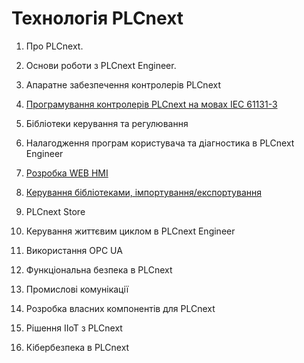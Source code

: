 # Технологія PLCnext  

1. Про PLCnext.

2. Основи роботи з PLCnext Engineer.

3. Апаратне забезпечення контролерів PLCnext 

4. [Програмування контролерів PLCnext на мовах IEC 61131-3](programming.md)

5. Бібліотеки керування та регулювання 

6. Налагодження програм користувача та діагностика в PLCnext Engineer

7. [Розробка WEB HMI](hmi_main.md)

8. [Керування бібліотеками, імпортування/експортування](libmgmt.md) 

9. PLCnext Store

10. Керування життєвим циклом в PLCnext Engineer 

11. Використання OPC UA

12. Функціональна безпека в PLCnext 

13. Промислові комунікації 

14. Розробка власних компонентів для PLCnext

15. Рішення IIoT з PLCnext

16. Кібербезпека в PLCnext

    